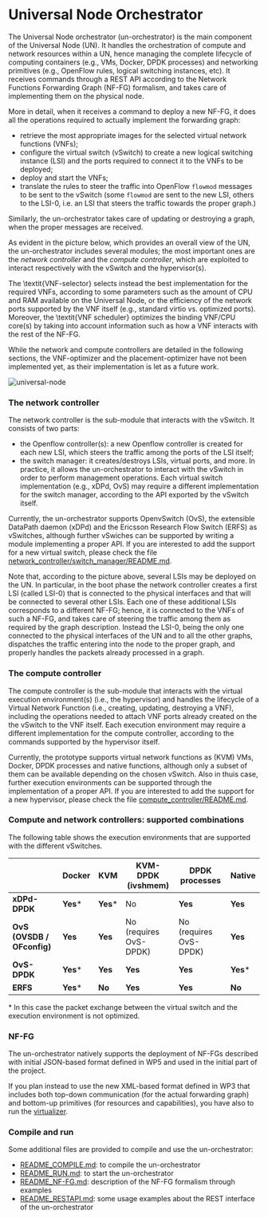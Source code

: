 # Universal Node Orchestrator

The Universal Node orchestrator (un-orchestrator) is the main component of the
Universal Node (UN). It handles the orchestration of compute and network
resources within a UN, hence managing the complete lifecycle of computing
containers (e.g., VMs, Docker, DPDK processes) and
networking primitives (e.g., OpenFlow rules, logical switching instances, etc).
It receives commands through a REST API according to the Network Functions 
Forwarding Graph (NF-FG) formalism, and takes care of implementing them on 
the physical node. 

More in detail, when it receives a command to deploy a new NF-FG, it does all
the operations required to actually implement the forwarding graph:

  * retrieve the most appropriate images for the selected virtual network
    functions (VNFs);
  * configure the virtual switch (vSwitch) to create a new logical switching
    instance (LSI) and the ports required to connect it to the VNFs to be deployed;
  * deploy and start the VNFs;
  * translate the rules to steer the traffic into OpenFlow `flowmod` messages
    to be sent to the vSwitch (some `flowmod` are sent to the new LSI, others
    to the LSI-0, i.e. an LSI that steers the traffic towards the proper graph.)

Similarly, the un-orchestrator takes care of updating or destroying a graph,
when the proper messages are received.

As evident in the picture below, which provides an overall view of the UN, the
un-orchestrator includes several modules; the most important ones are the *network
controller* and the *compute controller*, which are exploited to interact
respectively with the vSwitch and the hypervisor(s).

The \textit{VNF-selector} selects instead the best implementation for the required VNFs, according to some parameters such as the amount of CPU and RAM available on the Universal Node, or the efficiency of the network ports supported by the VNF itself (e.g., standard virtio vs. optimized ports). 
Moreover, the \textit{VNF scheduler} optimizes the binding VNF/CPU core(s) by taking into account information such as how a VNF interacts with the rest of the NF-FG.

While the network and compute controllers are detailed in the following sections, the VNF-optimizer and the placement-optimizer have not been implemented yet, as their implementation is let as a future work.

![universal-node](https://raw.githubusercontent.com/netgroup-polito/un-orchestrator/master/images/universal-node.png)


### The network controller

The network controller is the sub-module that interacts with the vSwitch.
It consists of two parts:

  * the Openflow controller(s): a new Openflow controller is created for each
    new LSI, which steers the traffic among the ports of the LSI itself;
  * the switch manager: it creates/destroys LSIs, virtual ports,
    and more. In practice, it allows the un-orchestrator to
    interact with the vSwitch in order to perform management operations. Each
    virtual switch implementation (e.g., xDPd, OvS) may require a different
    implementation for the switch manager, according to the API exported by 
    the vSwitch itself.

Currently, the un-orchestrator supports OpenvSwitch (OvS), the extensible DataPath daemon
(xDPd) and the Ericsson Research Flow Switch (ERFS) as vSwitches, although further vSwiches can be supported by 
writing a module implementing a proper API.
If you are interested to add the support for a new virtual switch, please
check the file [network_controller/switch_manager/README.md](network_controller/switch_manager/README.md).

Note that, according to the picture above, several LSIs may be deployed on the UN. 
In particular, in the boot phase the network controller creates a first LSI (called LSI-0) 
that is connected to the physical interfaces and that will be connected to several other LSIs.
Each one of these additional LSIs corresponds to a different NF-FG; hence, it is connected to the VNFs 
of such a NF-FG, and takes care of steering the traffic among them as required by the graph description. 
Instead the LSI-0, being the only one connected to the physical interfaces of the UN and to all the other 
graphs, dispatches the traffic entering into the node to the proper graph, and properly 
handles the packets already processed in a graph.

### The compute controller

The compute controller is the sub-module that interacts with the virtual execution 
environment(s) (i.e., the hypervisor) and handles the lifecycle of a Virtual Network 
Function (i.e., creating, updating, destroying a VNF), including the operations needed 
to attach VNF ports already created on the the vSwitch to the VNF itself. Each
execution environment may require a different implementation for the compute
controller, according to the commands supported by the hypervisor itself.

Currently, the prototype supports virtual network functions as (KVM) VMs, Docker,
DPDK processes and native functions, although only a subset of them can be
available depending on the chosen vSwitch.
Also in thuis case, further execution environments can be supported through the implementation
of a proper API. 
If you are interested to add the support for a new hypervisor, please check the
file [compute_controller/README.md](compute_controller/README.md).

### Compute and network controllers: supported combinations

The following table shows the execution environments that
are supported with the different vSwitches.

|                            |   Docker      |    KVM   |   KVM-DPDK (ivshmem)   |     DPDK processes     |  Native   |
|----------------------------|---------------|----------|------------------------|------------------------|-----------|
| **xDPd-DPDK**              |    **Yes***   | **Yes*** |          No            |         **Yes**        | **Yes**   |
| **OvS (OVSDB / OFconfig)** |    **Yes**    | **Yes**  | No (requires OvS-DPDK) | No (requires OvS-DPDK) | **Yes**   |
| **OvS-DPDK**               |    **Yes***   | **Yes**  |        **Yes**         |         **Yes**        | **Yes***  |
| **ERFS**                   |    **Yes***   | **No**   |        **Yes**         |         **Yes**        | **No**    |

\* In this case the packet exchange between the virtual switch and the execution
environment is not optimized.

### NF-FG

The un-orchestrator natively supports the deployment of NF-FGs described with initial 
JSON-based format defined in WP5 and used in the initial part of the project.

If you plan instead to use the new XML-based format defined in WP3 that includes both 
top-down communication (for the actual forwarding graph) and bottom-up primitives (for 
resources and capabilities), you have also to run the [virtualizer](../virtualizer/README.md).


### Compile and run

Some additional files are provided to compile and use the un-orchestrator:

  * [README_COMPILE.md](README_COMPILE.md): to compile the un-orchestrator
  * [README_RUN.md](README_RUN.md): to start the un-orchestrator
  * [README_NF-FG.md](README_NF-FG.md): description of the NF-FG formalism through examples
  * [README_RESTAPI.md](README_RESTAPI.md): some usage examples about the REST interface of
    the un-orchestrator
